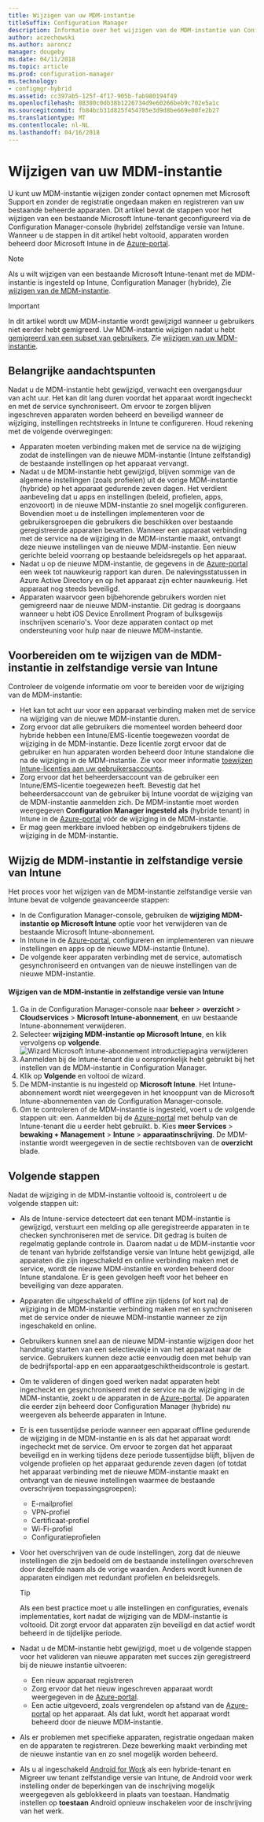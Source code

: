 ```yaml
---
title: Wijzigen van uw MDM-instantie
titleSuffix: Configuration Manager
description: Informatie over het wijzigen van de MDM-instantie van Configuration Manager (hybride) zelfstandige versie van Intune
author: aczechowski
ms.author: aaroncz
manager: dougeby
ms.date: 04/11/2018
ms.topic: article
ms.prod: configuration-manager
ms.technology:
- configmgr-hybrid
ms.assetid: cc397ab5-125f-4f17-905b-fab980194f49
ms.openlocfilehash: 88380c0db38b1226734d9e60266beb9c702e5a1c
ms.sourcegitcommit: fb84bcb31d825f454785e3d9d8be669e00fe2b27
ms.translationtype: MT
ms.contentlocale: nl-NL
ms.lasthandoff: 04/16/2018
---
```

# <a name="change-your-mdm-authority"></a>Wijzigen van uw MDM-instantie
U kunt uw MDM-instantie wijzigen zonder contact opnemen met Microsoft Support en zonder de registratie ongedaan maken en registreren van uw bestaande beheerde apparaten. Dit artikel bevat de stappen voor het wijzigen van een bestaande Microsoft Intune-tenant geconfigureerd via de Configuration Manager-console (hybride) zelfstandige versie van Intune. Wanneer u de stappen in dit artikel hebt voltooid, apparaten worden beheerd door Microsoft Intune in de [Azure-portal](https://portal.azure.com). 

> [!Note]    
> Als u wilt wijzigen van een bestaande Microsoft Intune-tenant met de MDM-instantie is ingesteld op Intune, Configuration Manager (hybride), Zie [wijzigen van de MDM-instantie](https://docs.microsoft.com/intune-classic/deploy-use/change-mdm-authority).

> [!Important]    
> In dit artikel wordt uw MDM-instantie wordt gewijzigd wanneer u gebruikers niet eerder hebt gemigreerd. Uw MDM-instantie wijzigen nadat u hebt [gemigreerd van een subset van gebruikers](migrate-hybridmdm-to-intunesa.md), Zie [wijzigen van uw MDM-instantie](migrate-change-mdm-authority.md).

## <a name="key-considerations"></a>Belangrijke aandachtspunten
Nadat u de MDM-instantie hebt gewijzigd, verwacht een overgangsduur van acht uur. Het kan dit lang duren voordat het apparaat wordt ingecheckt en met de service synchroniseert. Om ervoor te zorgen blijven ingeschreven apparaten worden beheerd en beveiligd wanneer de wijziging, instellingen rechtstreeks in Intune te configureren. Houd rekening met de volgende overwegingen:
- Apparaten moeten verbinding maken met de service na de wijziging zodat de instellingen van de nieuwe MDM-instantie (Intune zelfstandig) de bestaande instellingen op het apparaat vervangt.
- Nadat u de MDM-instantie hebt gewijzigd, blijven sommige van de algemene instellingen (zoals profielen) uit de vorige MDM-instantie (hybride) op het apparaat gedurende zeven dagen. Het verdient aanbeveling dat u apps en instellingen (beleid, profielen, apps, enzovoort) in de nieuwe MDM-instantie zo snel mogelijk configureren. Bovendien moet u de instellingen implementeren voor de gebruikersgroepen die gebruikers die beschikken over bestaande geregistreerde apparaten bevatten. Wanneer een apparaat verbinding met de service na de wijziging in de MDM-instantie maakt, ontvangt deze nieuwe instellingen van de nieuwe MDM-instantie. Een nieuw gerichte beleid voorrang op bestaande beleidsregels op het apparaat.
- Nadat u op de nieuwe MDM-instantie, de gegevens in de [Azure-portal](https://portal.azure.com) een week tot nauwkeurig rapport kan duren. De nalevingsstatussen in Azure Active Directory en op het apparaat zijn echter nauwkeurig. Het apparaat nog steeds beveiligd.
- Apparaten waarvoor geen bijbehorende gebruikers worden niet gemigreerd naar de nieuwe MDM-instantie. Dit gedrag is doorgaans wanneer u hebt iOS Device Enrollment Program of bulksgewijs inschrijven scenario's. Voor deze apparaten contact op met ondersteuning voor hulp naar de nieuwe MDM-instantie.

## <a name="prepare-to-change-the-mdm-authority-to-intune-standalone"></a>Voorbereiden om te wijzigen van de MDM-instantie in zelfstandige versie van Intune
Controleer de volgende informatie om voor te bereiden voor de wijziging van de MDM-instantie:
- Het kan tot acht uur voor een apparaat verbinding maken met de service na wijziging van de nieuwe MDM-instantie duren.
- Zorg ervoor dat alle gebruikers die momenteel worden beheerd door hybride hebben een Intune/EMS-licentie toegewezen voordat de wijziging in de MDM-instantie. Deze licentie zorgt ervoor dat de gebruiker en hun apparaten worden beheerd door Intune standalone die na de wijziging in de MDM-instantie. Zie voor meer informatie [toewijzen Intune-licenties aan uw gebruikersaccounts](https://docs.microsoft.com/intune/get-started/start-with-a-paid-subscription-to-microsoft-intune-step-4).
- Zorg ervoor dat het beheerdersaccount van de gebruiker een Intune/EMS-licentie toegewezen heeft. Bevestig dat het beheerdersaccount van de gebruiker bij Intune voordat de wijziging van de MDM-instantie aanmelden zich. De MDM-instantie moet worden weergegeven **Configuration Manager ingesteld als** (hybride tenant) in Intune in de [Azure-portal](https://portal.azure.com) vóór de wijziging in de MDM-instantie.
- Er mag geen merkbare invloed hebben op eindgebruikers tijdens de wijziging in de MDM-instantie. 

## <a name="change-the-mdm-authority-to-intune-standalone"></a>Wijzig de MDM-instantie in zelfstandige versie van Intune
Het proces voor het wijzigen van de MDM-instantie zelfstandige versie van Intune bevat de volgende geavanceerde stappen:  
- In de Configuration Manager-console, gebruiken de **wijziging MDM-instantie op Microsoft Intune** optie voor het verwijderen van de bestaande Microsoft Intune-abonnement.
- In Intune in de [Azure-portal](https://portal.azure.com), configureren en implementeren van nieuwe instellingen en apps op de nieuwe MDM-instantie (Intune).
- De volgende keer apparaten verbinding met de service, automatisch gesynchroniseerd en ontvangen van de nieuwe instellingen van de nieuwe MDM-instantie.

#### <a name="to-change-the-mdm-authority-to-intune-standalone"></a>Wijzigen van de MDM-instantie in zelfstandige versie van Intune
1. Ga in de Configuration Manager-console naar **beheer** &gt; **overzicht** &gt; **Cloudservices** &gt; **Microsoft Intune-abonnement**, en uw bestaande Intune-abonnement verwijderen.
2. Selecteer **wijziging MDM-instantie op Microsoft Intune**, en klik vervolgens op **volgende**.
   ![Wizard Microsoft Intune-abonnement introductiepagina verwijderen](./media/mdm-change-delete-subscription.png)
3. Aanmelden bij de Intune-tenant die u oorspronkelijk hebt gebruikt bij het instellen van de MDM-instantie in Configuration Manager.
4. Klik op **Volgende** en voltooi de wizard.
5. De MDM-instantie is nu ingesteld op **Microsoft Intune**. Het Intune-abonnement wordt niet weergegeven in het knooppunt van de Microsoft Intune-abonnementen van de Configuration Manager-console. 
6. Om te controleren of de MDM-instantie is ingesteld, voert u de volgende stappen uit: een. Aanmelden bij de [Azure-portal](https://portal.azure.com) met behulp van de Intune-tenant die u eerder hebt gebruikt. 
    b. Kies **meer Services** > **bewaking + Management** > **Intune** > **apparaatinschrijving**. De MDM-instantie wordt weergegeven in de sectie rechtsboven van de **overzicht** blade. 

## <a name="next-steps"></a>Volgende stappen
Nadat de wijziging in de MDM-instantie voltooid is, controleert u de volgende stappen uit:
- Als de Intune-service detecteert dat een tenant MDM-instantie is gewijzigd, verstuurt een melding op alle geregistreerde apparaten in te checken synchroniseren met de service. Dit gedrag is buiten de regelmatig geplande controle in. Daarom nadat u de MDM-instantie voor de tenant van hybride zelfstandige versie van Intune hebt gewijzigd, alle apparaten die zijn ingeschakeld en online verbinding maken met de service, wordt de nieuwe MDM-instantie en worden beheerd door Intune standalone. Er is geen gevolgen heeft voor het beheer en beveiliging van deze apparaten.
- Apparaten die uitgeschakeld of offline zijn tijdens (of kort na) de wijziging in de MDM-instantie verbinding maken met en synchroniseren met de service onder de nieuwe MDM-instantie wanneer ze zijn ingeschakeld en online.  
- Gebruikers kunnen snel aan de nieuwe MDM-instantie wijzigen door het handmatig starten van een selectievakje in van het apparaat naar de service. Gebruikers kunnen deze actie eenvoudig doen met behulp van de bedrijfsportal-app en een apparaatgeschiktheidscontrole is gestart.
- Om te valideren of dingen goed werken nadat apparaten hebt ingecheckt en gesynchroniseerd met de service na de wijziging in de MDM-instantie, zoekt u de apparaten in de [Azure-portal](https://portal.azure.com). De apparaten die eerder zijn beheerd door Configuration Manager (hybride) nu weergeven als beheerde apparaten in Intune.    
- Er is een tussentijdse periode wanneer een apparaat offline gedurende de wijziging in de MDM-instantie en is als dat het apparaat wordt ingecheckt met de service. Om ervoor te zorgen dat het apparaat beveiligd en in werking tijdens deze periode tussentijdse blijft, blijven de volgende profielen op het apparaat gedurende zeven dagen (of totdat het apparaat verbinding met de nieuwe MDM-instantie maakt en ontvangt van de nieuwe instellingen waarmee de bestaande overschrijven toepassingsgroepen):
    - E-mailprofiel
    - VPN-profiel
    - Certificaat-profiel
    - Wi-Fi-profiel
    - Configuratieprofielen
- Voor het overschrijven van de oude instellingen, zorg dat de nieuwe instellingen die zijn bedoeld om de bestaande instellingen overschreven door dezelfde naam als de vorige waarden. Anders wordt kunnen de apparaten eindigen met redundant profielen en beleidsregels.    

  > [!TIP]   
  > Als een best practice moet u alle instellingen en configuraties, evenals implementaties, kort nadat de wijziging van de MDM-instantie is voltooid. Dit zorgt ervoor dat apparaten zijn beveiligd en dat actief wordt beheerd in de tijdelijke periode.   
-  Nadat u de MDM-instantie hebt gewijzigd, moet u de volgende stappen voor het valideren van nieuwe apparaten met succes zijn geregistreerd bij de nieuwe instantie uitvoeren:   
    - Een nieuw apparaat registreren
    - Zorg ervoor dat het nieuw ingeschreven apparaat wordt weergegeven in de [Azure-portal](https://portal.azure.com).
    - Een actie uitgevoerd, zoals vergrendelen op afstand van de [Azure-portal](https://portal.azure.com) op het apparaat. Als dat lukt, wordt het apparaat wordt beheerd door de nieuwe MDM-instantie.
- Als er problemen met specifieke apparaten, registratie ongedaan maken en de apparaten te registreren. Deze bewerking maakt verbinding met de nieuwe instantie van en zo snel mogelijk worden beheerd.
- Als u al ingeschakeld [Android for Work](/sccm/mdm/deploy-use/create-configuration-items-for-android-for-work-devices-managed-without-the-client) als een hybride-tenant en Migreer uw tenant zelfstandige versie van Intune, de Android voor werk instelling onder de beperkingen van de inschrijving mogelijk weergegeven als geblokkeerd in plaats van toestaan. Handmatig instellen op **toestaan** Android opnieuw inschakelen voor de inschrijving van het werk.<!--512117-->
